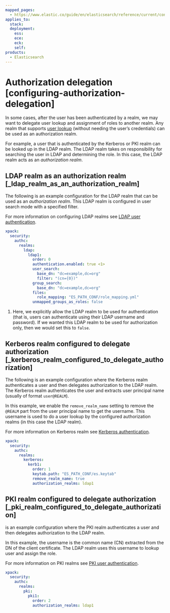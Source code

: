 ```yaml
---
mapped_pages:
  - https://www.elastic.co/guide/en/elasticsearch/reference/current/configuring-authorization-delegation.html
applies_to:
  stack:
  deployment:
    ess:
    ece:
    eck:
    self:
products:
  - Elasticsearch
---
```


# Authorization delegation [configuring-authorization-delegation]

In some cases, after the user has been authenticated by a realm, we may want to delegate user lookup and assignment of roles to another realm. Any realm that supports [user lookup](looking-up-users-without-authentication.md) (without needing the user’s credentials) can be used as an authorization realm.

For example, a user that is authenticated by the Kerberos or PKI realm can be looked up in the LDAP realm. The LDAP realm takes on responsibility for searching the user in LDAP and determining the role. In this case, the LDAP realm acts as an *authorization realm*.

## LDAP realm as an authorization realm [_ldap_realm_as_an_authorization_realm]

The following is an example configuration for the LDAP realm that can be used as an *authorization realm*. This LDAP realm is configured in user search mode with a specified filter.

For more information on configuring LDAP realms see [LDAP user authentication](ldap.md).

```yaml
xpack:
  security:
    authc:
      realms:
        ldap:
          ldap1:
            order: 0
            authentication.enabled: true <1>
            user_search:
              base_dn: "dc=example,dc=org"
              filter: "(cn={0})"
            group_search:
              base_dn: "dc=example,dc=org"
            files:
              role_mapping: "ES_PATH_CONF/role_mapping.yml"
            unmapped_groups_as_roles: false
```

1. Here, we explicitly allow the LDAP realm to be used for authentication (that is, users can authenticate using their LDAP username and password). If we wanted this LDAP realm to be used for authorization only, then we would set this to `false`.

## Kerberos realm configured to delegate authorization [_kerberos_realm_configured_to_delegate_authorization]

The following is an example configuration where the Kerberos realm authenticates a user and then delegates authorization to the LDAP realm. The Kerberos realm authenticates the user and extracts user principal name (usually of format `user@REALM`). 

In this example, we enable the `remove_realm_name` setting to remove the `@REALM` part from the user principal name to get the username. This username is used to do a user lookup by the configured authorization realms (in this case the LDAP realm).

For more information on Kerberos realm see [Kerberos authentication](kerberos.md).

```yaml
xpack:
  security:
    authc:
      realms:
        kerberos:
          kerb1:
            order: 1
            keytab.path: "ES_PATH_CONF/es.keytab"
            remove_realm_name: true
            authorization_realms: ldap1
```


## PKI realm configured to delegate authorization [_pki_realm_configured_to_delegate_authorization]

is an example configuration where the PKI realm authenticates a user and then delegates authorization to the LDAP realm.

In this example, the username is the common name (CN) extracted from the DN of the client certificate. The LDAP realm uses this username to lookup user and assign the role.

For more information on PKI realms see [PKI user authentication](pki.md).

```yaml
xpack:
  security:
    authc:
      realms:
        pki:
          pki1:
            order: 2
            authorization_realms: ldap1
```
